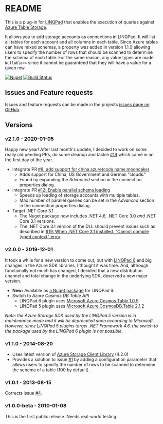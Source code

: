 # README #

This is a plug-in for [LINQPad](http://www.linqpad.net) that enables the 
execution of queries against [Azure Table Storage](https://docs.microsoft.com/en-us/azure/cosmos-db/table-storage-overview).

It allows you to add storage accounts as connections in LINQPad. 
It will list all tables for each account and all columns in each table. 
Since Azure tables can have mixed schemas, a property was added in version 1.1.0
allowing users to specify the number of rows that should be scanned to determine 
the schema of each table. For the same reason, any value types are made
`Nullable<>` since it cannot be guaranteed that they will have a value
for a given row.

[![Nuget](https://img.shields.io/nuget/v/Madd0.AzureStorageDriver?logo=nuget)](https://www.nuget.org/packages/Madd0.AzureStorageDriver/) [![Build Status](https://dev.azure.com/madd0/AzureStorageDriver/_apis/build/status/madd0.AzureStorageDriver?branchName=master)](https://dev.azure.com/madd0/AzureStorageDriver/_build/latest?definitionId=4&branchName=master)

## Issues and Feature requests ##

Issues and feature requests can be made in the projects
[issues page on GitHub](https://github.com/madd0/AzureStorageDriver/issues).

## Versions ##

### v2.1.0 - 2020-01-05 ###

Happy new year! After last month's update, I decided to work on some really 
old pending PRs, do some cleanup and tackle [#19][7] which came in on the first day of the year.

* Integrate PR [#8: add support for china azure(code name:mooncake)][8]
  * Adds support for China, US Government and German "clouds."
  * Found by expanding the _Advanced_ section in the connection properties dialog.
* Integrate PR [#12: Enable parallel schema loading ][9]
  * Speeds up loading of storage accounts with multiple tables.
  * Max number of parallel queries can be set in the  _Advanced_ section in the connection properties dialog.
* Target .NET Core 3.1
  * The Nuget package now includes .NET 4.6, .NET Core 3.0 _and_ .NET Core 3.1 versions.
  * The .NET Core 3.1 version of the DLL should prevent issues such as described in [#19: When .NET Core 3.1 installed, "Cannot compile typed context" error][7]

### v2.0.0 - 2019-12-01 ###

It took a while for a new version to come out, but with [LINQPad 6][3] 
and big changes in the Azure SDK libraries, I thought it was time.
And, although functionally not much has changed, I decided that a new 
distribution channel and total change in the underlying SDK, 
deserved a new major version.

* **New:** Available as [a Nuget package][4] for LINQPad 6.
* Switch to _Azure Cosmos DB Table API_
  * LINQPad 6 plugin uses [Microsoft.Azure.Cosmos.Table 1.0.5][5]
  * LINQPad 5 plugin uses [Microsoft.Azure.CosmosDB.Table 2.1.2][6]
    
    
_Note: the Azure Storage SDK used by the LINQPad 5 version is in maintenance mode 
and it will be deprecated soon according to Microsoft. However, since LINQPad 5 
plugins target .NET Framework 4.6, the switch to the package used by the LINQPad 6
plugin is not possible._

### v1.1.0 - 2014-08-20 ###

* Uses latest version of [Azure Storage Client Library](https://github.com/Azure/azure-storage-net/) (4.2.0)
* Provides a solution to issue [#1][2] by adding a configuration parameter that allows users to specify
  the number of rows to be scanned to determine the schema of a table (100 by default).

### v1.0.1 - 2013-08-15 ###

Corrects issue [#4][1].

### v1.0.0-beta - 2010-01-08 ###

This is the first public release. Needs real-world testing.

[1]: https://github.com/madd0/AzureStorageDriver/issues/4
[2]: https://github.com/madd0/AzureStorageDriver/issues/1
[3]: https://www.linqpad.net/LINQPad6.aspx
[4]: https://www.nuget.org/packages/Madd0.AzureStorageDriver/
[5]: https://www.nuget.org/packages/Microsoft.Azure.Cosmos.Table
[6]: https://www.nuget.org/packages/Microsoft.Azure.CosmosDB.Table
[7]: https://github.com/madd0/AzureStorageDriver/issues/19
[8]: https://github.com/madd0/AzureStorageDriver/pull/8
[9]: https://github.com/madd0/AzureStorageDriver/pull/12
